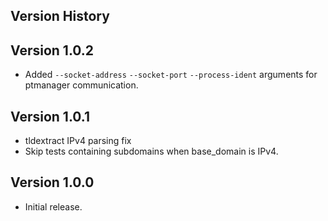 ## Version History

Version 1.0.2
-------------
- Added `--socket-address` `--socket-port` `--process-ident` arguments for ptmanager communication.

Version 1.0.1
-------------
- tldextract IPv4 parsing fix
- Skip tests containing subdomains when base_domain is IPv4.

Version 1.0.0
-------------
- Initial release.